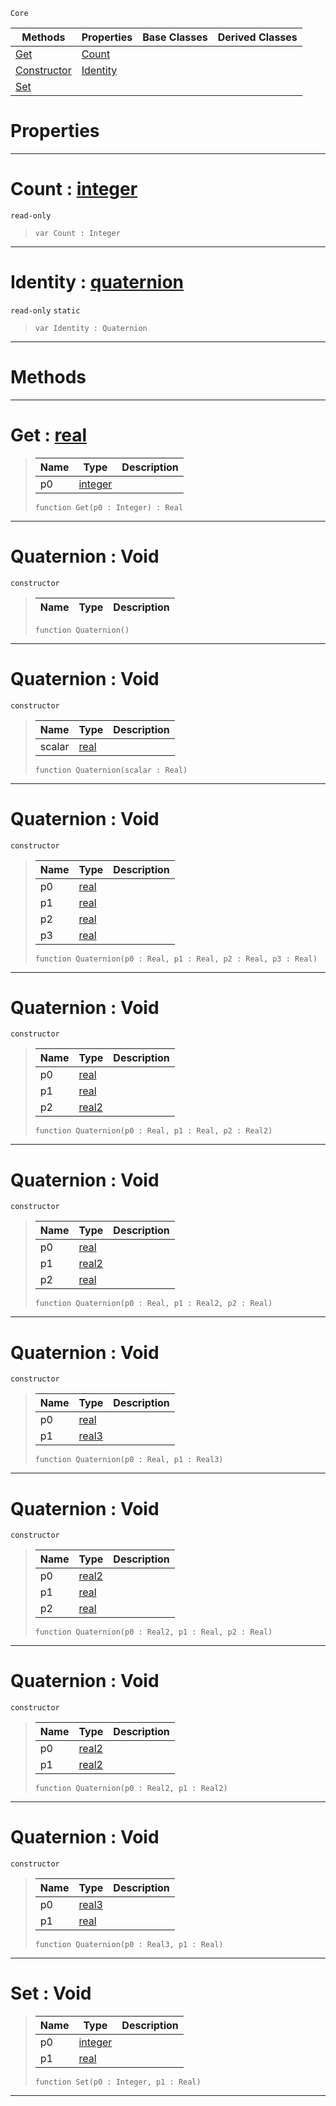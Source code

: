  `Core`

|Methods|Properties|Base Classes|Derived Classes|
|---|---|---|---|
|[ Get](https://github.com/zeroengineteam/ZeroDocs/blob/master/code_reference/zilch_base_types/quaternion.markdown#get-zero-engine-document)|[ Count](https://github.com/zeroengineteam/ZeroDocs/blob/master/code_reference/zilch_base_types/quaternion.markdown#count-zero-engine-docume)| | |
|[ Constructor](https://github.com/zeroengineteam/ZeroDocs/blob/master/code_reference/zilch_base_types/quaternion.markdown#quaternion-void)|[ Identity](https://github.com/zeroengineteam/ZeroDocs/blob/master/code_reference/zilch_base_types/quaternion.markdown#identity-zero-engine-doc)| | |
|[ Set](https://github.com/zeroengineteam/ZeroDocs/blob/master/code_reference/zilch_base_types/quaternion.markdown#set-void)| | | |


 #  Properties


---  
 #  Count : [integer](https://github.com/zeroengineteam/ZeroDocs/blob/master/code_reference/zilch_base_types/integer.markdown)

 `read-only`

> 
> ``` lang=cpp, name=Zilch
> var Count : Integer


---  
 #  Identity : [quaternion](https://github.com/zeroengineteam/ZeroDocs/blob/master/code_reference/zilch_base_types/quaternion.markdown)

 `read-only` `static`

> 
> ``` lang=cpp, name=Zilch
> var Identity : Quaternion


---  
 #  Methods


---  
 #  Get : [real](https://github.com/zeroengineteam/ZeroDocs/blob/master/code_reference/zilch_base_types/real.markdown)

> 
> |Name|Type|Description|
> |---|---|---|
> |p0|[integer](https://github.com/zeroengineteam/ZeroDocs/blob/master/code_reference/zilch_base_types/integer.markdown)| |
> ``` lang=cpp, name=Zilch
> function Get(p0 : Integer) : Real
> ``` 


---  
 #  Quaternion : Void

 `constructor`

> 
> |Name|Type|Description|
> |---|---|---|
> ``` lang=cpp, name=Zilch
> function Quaternion()
> ``` 


---  
 #  Quaternion : Void

 `constructor`

> 
> |Name|Type|Description|
> |---|---|---|
> |scalar|[real](https://github.com/zeroengineteam/ZeroDocs/blob/master/code_reference/zilch_base_types/real.markdown)| |
> ``` lang=cpp, name=Zilch
> function Quaternion(scalar : Real)
> ``` 


---  
 #  Quaternion : Void

 `constructor`

> 
> |Name|Type|Description|
> |---|---|---|
> |p0|[real](https://github.com/zeroengineteam/ZeroDocs/blob/master/code_reference/zilch_base_types/real.markdown)| |
> |p1|[real](https://github.com/zeroengineteam/ZeroDocs/blob/master/code_reference/zilch_base_types/real.markdown)| |
> |p2|[real](https://github.com/zeroengineteam/ZeroDocs/blob/master/code_reference/zilch_base_types/real.markdown)| |
> |p3|[real](https://github.com/zeroengineteam/ZeroDocs/blob/master/code_reference/zilch_base_types/real.markdown)| |
> ``` lang=cpp, name=Zilch
> function Quaternion(p0 : Real, p1 : Real, p2 : Real, p3 : Real)
> ``` 


---  
 #  Quaternion : Void

 `constructor`

> 
> |Name|Type|Description|
> |---|---|---|
> |p0|[real](https://github.com/zeroengineteam/ZeroDocs/blob/master/code_reference/zilch_base_types/real.markdown)| |
> |p1|[real](https://github.com/zeroengineteam/ZeroDocs/blob/master/code_reference/zilch_base_types/real.markdown)| |
> |p2|[real2](https://github.com/zeroengineteam/ZeroDocs/blob/master/code_reference/zilch_base_types/real2.markdown)| |
> ``` lang=cpp, name=Zilch
> function Quaternion(p0 : Real, p1 : Real, p2 : Real2)
> ``` 


---  
 #  Quaternion : Void

 `constructor`

> 
> |Name|Type|Description|
> |---|---|---|
> |p0|[real](https://github.com/zeroengineteam/ZeroDocs/blob/master/code_reference/zilch_base_types/real.markdown)| |
> |p1|[real2](https://github.com/zeroengineteam/ZeroDocs/blob/master/code_reference/zilch_base_types/real2.markdown)| |
> |p2|[real](https://github.com/zeroengineteam/ZeroDocs/blob/master/code_reference/zilch_base_types/real.markdown)| |
> ``` lang=cpp, name=Zilch
> function Quaternion(p0 : Real, p1 : Real2, p2 : Real)
> ``` 


---  
 #  Quaternion : Void

 `constructor`

> 
> |Name|Type|Description|
> |---|---|---|
> |p0|[real](https://github.com/zeroengineteam/ZeroDocs/blob/master/code_reference/zilch_base_types/real.markdown)| |
> |p1|[real3](https://github.com/zeroengineteam/ZeroDocs/blob/master/code_reference/zilch_base_types/real3.markdown)| |
> ``` lang=cpp, name=Zilch
> function Quaternion(p0 : Real, p1 : Real3)
> ``` 


---  
 #  Quaternion : Void

 `constructor`

> 
> |Name|Type|Description|
> |---|---|---|
> |p0|[real2](https://github.com/zeroengineteam/ZeroDocs/blob/master/code_reference/zilch_base_types/real2.markdown)| |
> |p1|[real](https://github.com/zeroengineteam/ZeroDocs/blob/master/code_reference/zilch_base_types/real.markdown)| |
> |p2|[real](https://github.com/zeroengineteam/ZeroDocs/blob/master/code_reference/zilch_base_types/real.markdown)| |
> ``` lang=cpp, name=Zilch
> function Quaternion(p0 : Real2, p1 : Real, p2 : Real)
> ``` 


---  
 #  Quaternion : Void

 `constructor`

> 
> |Name|Type|Description|
> |---|---|---|
> |p0|[real2](https://github.com/zeroengineteam/ZeroDocs/blob/master/code_reference/zilch_base_types/real2.markdown)| |
> |p1|[real2](https://github.com/zeroengineteam/ZeroDocs/blob/master/code_reference/zilch_base_types/real2.markdown)| |
> ``` lang=cpp, name=Zilch
> function Quaternion(p0 : Real2, p1 : Real2)
> ``` 


---  
 #  Quaternion : Void

 `constructor`

> 
> |Name|Type|Description|
> |---|---|---|
> |p0|[real3](https://github.com/zeroengineteam/ZeroDocs/blob/master/code_reference/zilch_base_types/real3.markdown)| |
> |p1|[real](https://github.com/zeroengineteam/ZeroDocs/blob/master/code_reference/zilch_base_types/real.markdown)| |
> ``` lang=cpp, name=Zilch
> function Quaternion(p0 : Real3, p1 : Real)
> ``` 


---  
 #  Set : Void

> 
> |Name|Type|Description|
> |---|---|---|
> |p0|[integer](https://github.com/zeroengineteam/ZeroDocs/blob/master/code_reference/zilch_base_types/integer.markdown)| |
> |p1|[real](https://github.com/zeroengineteam/ZeroDocs/blob/master/code_reference/zilch_base_types/real.markdown)| |
> ``` lang=cpp, name=Zilch
> function Set(p0 : Integer, p1 : Real)
> ``` 


---  
 

 